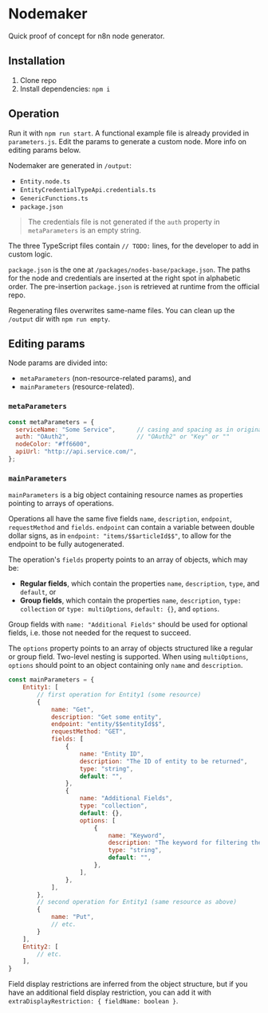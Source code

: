 # Nodemaker

Quick proof of concept for n8n node generator.

## Installation

1. Clone repo
2. Install dependencies: `npm i`

## Operation

Run it with `npm run start`. A functional example file is already provided in `parameters.js`. Edit the params to generate a custom node. More info on editing params below.

Nodemaker are generated in `/output`:
- `Entity.node.ts`
- `EntityCredentialTypeApi.credentials.ts`
- `GenericFunctions.ts`
- `package.json`

> The credentials file is not generated if the `auth` property in `metaParameters` is an empty string.

The three TypeScript files contain `// TODO:` lines, for the developer to add in custom logic.

`package.json` is the one at `/packages/nodes-base/package.json`. The paths for the node and credentials are inserted at the right spot in alphabetic order. The pre-insertion `package.json` is retrieved at runtime from the official repo.

Regenerating files overwrites same-name files. You can clean up the `/output` dir with `npm run empty`.

## Editing params

Node params are divided into:
- `metaParameters` (non-resource-related params), and
- `mainParameters` (resource-related).

### `metaParameters`

```js
const metaParameters = {
  serviceName: "Some Service",      // casing and spacing as in original service
  auth: "OAuth2",                   // "OAuth2" or "Key" or ""
  nodeColor: "#ff6600",
  apiUrl: "http://api.service.com/",
};
```

### `mainParameters`

`mainParameters` is a big object containing resource names as properties pointing to arrays of operations.

Operations all have the same five fields `name`, `description`, `endpoint`, `requestMethod` and `fields`. `endpoint` can contain a variable between double dollar signs, as in `endpoint: "items/$$articleId$$"`, to allow for the endpoint to be fully autogenerated.

The operation's `fields` property points to an array of objects, which may be:

- **Regular fields**, which contain the properties `name`, `description`, `type`, and `default`, or
- **Group fields**, which contain the properties `name`, `description`, `type: collection` or `type: multiOptions`, `default: {}`, and `options`.

Group fields with `name: "Additional Fields"` should be used for optional fields, i.e. those not needed for the request to succeed.

The `options` property points to an array of objects structured like a regular or group field. Two-level nesting is supported. When using `multiOptions`, `options` should point to an object containing only `name` and `description`.

```js
const mainParameters = {
    Entity1: [
        // first operation for Entity1 (some resource)
        {
            name: "Get",
            description: "Get some entity",
            endpoint: "entity/$$entityId$$",
            requestMethod: "GET",
            fields: [
                {
                    name: "Entity ID",
                    description: "The ID of entity to be returned",
                    type: "string",
                    default: "",
                },
                {
                    name: "Additional Fields",
                    type: "collection",
                    default: {},
                    options: [
                        {
                            name: "Keyword",
                            description: "The keyword for filtering the results of the query",
                            type: "string",
                            default: "",
                        },
                    ],
                },
            ],
        },
        // second operation for Entity1 (same resource as above)
        {
            name: "Put",
            // etc.
        }
    ],
    Entity2: [
        // etc.
    ],
}
```

Field display restrictions are inferred from the object structure, but if you have an additional field display restriction, you can add it with `extraDisplayRestriction: { fieldName: boolean }`.
